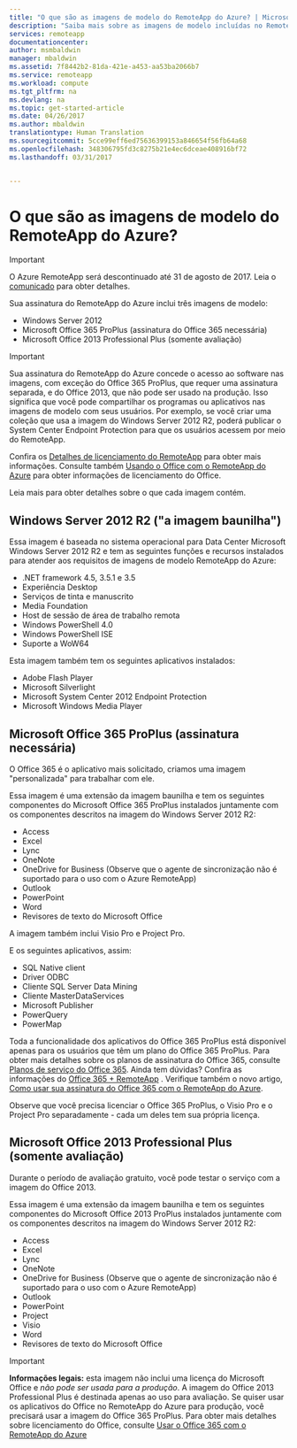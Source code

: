 ```yaml
---
title: "O que são as imagens de modelo do RemoteApp do Azure? | Microsoft Docs"
description: "Saiba mais sobre as imagens de modelo incluídas no RemoteApp do Azure."
services: remoteapp
documentationcenter: 
author: msmbaldwin
manager: mbaldwin
ms.assetid: 7f8442b2-81da-421e-a453-aa53ba2066b7
ms.service: remoteapp
ms.workload: compute
ms.tgt_pltfrm: na
ms.devlang: na
ms.topic: get-started-article
ms.date: 04/26/2017
ms.author: mbaldwin
translationtype: Human Translation
ms.sourcegitcommit: 5cce99eff6ed75636399153a846654f56fb64a68
ms.openlocfilehash: 348306795fd3c8275b21e4ec6dceae408916bf72
ms.lasthandoff: 03/31/2017


---
```

# <a name="what-is-in-the-azure-remoteapp-template-images"></a>O que são as imagens de modelo do RemoteApp do Azure?
> [!IMPORTANT]
> O Azure RemoteApp será descontinuado até 31 de agosto de 2017. Leia o [comunicado](https://go.microsoft.com/fwlink/?linkid=821148) para obter detalhes.
> 
> 

Sua assinatura do RemoteApp do Azure inclui três imagens de modelo:

* Windows Server 2012
* Microsoft Office 365 ProPlus (assinatura do Office 365 necessária)
* Microsoft Office 2013 Professional Plus (somente avaliação)

> [!IMPORTANT]
> Sua assinatura do RemoteApp do Azure concede o acesso ao software nas imagens, com exceção do Office 365 ProPlus, que requer uma assinatura separada, e do Office 2013, que não pode ser usado na produção. Isso significa que você pode compartilhar os programas ou aplicativos nas imagens de modelo com seus usuários. Por exemplo, se você criar uma coleção que usa a imagem do Windows Server 2012 R2, poderá publicar o System Center Endpoint Protection para que os usuários acessem por meio do RemoteApp.
> 
> Confira os [Detalhes de licenciamento do RemoteApp](remoteapp-licensing.md) para obter mais informações. Consulte também [Usando o Office com o RemoteApp do Azure](remoteapp-o365.md) para obter informações de licenciamento do Office.
> 
> 

Leia mais para obter detalhes sobre o que cada imagem contém.

## <a name="windows-server-2012-r2--the-vanilla-image"></a>Windows Server 2012 R2 ("a imagem baunilha")
Essa imagem é baseada no sistema operacional para Data Center Microsoft Windows Server 2012 R2 e tem as seguintes funções e recursos instalados para atender aos requisitos de imagens de modelo RemoteApp do Azure:

* .NET framework 4.5, 3.5.1 e 3.5
* Experiência Desktop
* Serviços de tinta e manuscrito
* Media Foundation
* Host de sessão de área de trabalho remota
* Windows PowerShell 4.0
* Windows PowerShell ISE
* Suporte a WoW64

Esta imagem também tem os seguintes aplicativos instalados:

* Adobe Flash Player
* Microsoft Silverlight
* Microsoft System Center 2012 Endpoint Protection
* Microsoft Windows Media Player

## <a name="microsoft-office-365-proplus-subscription-required"></a>Microsoft Office 365 ProPlus (assinatura necessária)
O Office 365 é o aplicativo mais solicitado, criamos uma imagem "personalizada" para trabalhar com ele.

Essa imagem é uma extensão da imagem baunilha e tem os seguintes componentes do Microsoft Office 365 ProPlus instalados juntamente com os componentes descritos na imagem do Windows Server 2012 R2:

* Access
* Excel
* Lync
* OneNote
* OneDrive for Business (Observe que o agente de sincronização não é suportado para o uso com o Azure RemoteApp)
* Outlook
* PowerPoint
* Word
* Revisores de texto do Microsoft Office

A imagem também inclui Visio Pro e Project Pro.

E os seguintes aplicativos, assim:

* SQL Native client
* Driver ODBC
* Cliente SQL Server Data Mining
* Cliente MasterDataServices
* Microsoft Publisher
* PowerQuery
* PowerMap

Toda a funcionalidade dos aplicativos do Office 365 ProPlus está disponível apenas para os usuários que têm um plano do Office 365 ProPlus. Para obter mais detalhes sobre os planos de assinatura do Office 365, consulte [Planos de serviço do Office 365](http://technet.microsoft.com/library/office-365-plan-options.aspx). Ainda tem dúvidas? Confira as informações do [Office 365 + RemoteApp](remoteapp-o365.md) . Verifique também o novo artigo, [Como usar sua assinatura do Office 365 com o RemoteApp do Azure](remoteapp-officesubscription.md).

Observe que você precisa licenciar o Office 365 ProPlus, o Visio Pro e o Project Pro separadamente - cada um deles tem sua própria licença.

## <a name="microsoft-office-2013-professional-plus-trial-only"></a>Microsoft Office 2013 Professional Plus (somente avaliação)
Durante o período de avaliação gratuito, você pode testar o serviço com a imagem do Office 2013.

Essa imagem é uma extensão da imagem baunilha e tem os seguintes componentes do Microsoft Office 2013 ProPlus instalados juntamente com os componentes descritos na imagem do Windows Server 2012 R2:

* Access
* Excel
* Lync
* OneNote
* OneDrive for Business (Observe que o agente de sincronização não é suportado para o uso com o Azure RemoteApp)
* Outlook
* PowerPoint
* Project
* Visio
* Word
* Revisores de texto do Microsoft Office

> [!IMPORTANT]
> **Informações legais:** esta imagem não inclui uma licença do Microsoft Office e *não pode ser usada para a produção*. A imagem do Office 2013 Professional Plus é destinada apenas ao uso para avaliação. Se quiser usar os aplicativos do Office no RemoteApp do Azure para produção, você precisará usar a imagem do Office 365 ProPlus. Para obter mais detalhes sobre licenciamento do Office, consulte [Usar o Office 365 com o RemoteApp do Azure](remoteapp-o365.md)
> 
> 


